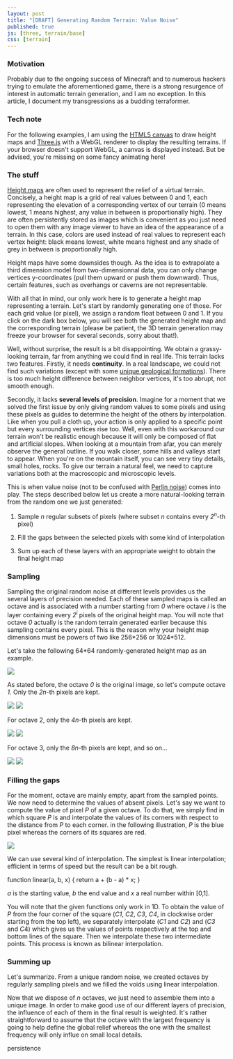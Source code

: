 ```yaml
---
layout: post
title: "[DRAFT] Generating Random Terrain: Value Noise"
published: true
js: [three, terrain/base]
css: [terrain]
---
```


### Motivation

Probably due to the ongoing success of Minecraft and to numerous
hackers trying to emulate the aforementioned game, there is a strong
resurgence of interest in automatic terrain generation, and I am no
exception. In this article, I document my transgressions as a budding
terraformer.

### Tech note

For the following examples, I am using the [HTML5
canvas](https://developer.mozilla.org/en/Canvas_tutorial) to draw
height maps and [Three.js](https://github.com/mrdoob/three.js/) with a
WebGL renderer to display the resulting terrains. If your browser
doesn't support WebGL, a canvas is displayed instead. But be advised,
you're missing on some fancy animating here!

### The stuff

[Height maps](http://en.wikipedia.org/wiki/Heightmap) are often used
to represent the relief of a virtual terrain. Concisely, a height map
is a grid of real values between 0 and 1, each representing the
elevation of a corresponding vertex of our terrain (0 means lowest, 1
means highest, any value in between is proportionally high). They are
often persistently stored as images which is convenient as you just
need to open them with any image viewer to have an idea of the
appearance of a terrain. In this case, colors are used instead of real
values to represent each vertex height: black means lowest, white
means highest and any shade of grey in between is proportionally high.

Height maps have some downsides though. As the idea is to extrapolate
a third dimension model from two-dimensionnal data, you can only
change vertices y-coordinates (pull them upward or push them
downward). Thus, certain features, such as overhangs or caverns are
not representable.

With all that in mind, our only work here is to generate a height map
representing a terrain. Let's start by randomly generating one of
those. For each grid value (or pixel), we assign a random float
between 0 and 1. If you click on the dark box below, you will see both
the generated height map and the corresponding terrain (please be
patient, the 3D terrain generation may freeze your browser for several
seconds, sorry about that!).

<div class="try" id="try1">
</div>

Well, without surprise, the result is a bit disappointing. We obtain a
grassy-looking terrain, far from anything we could find in real
life. This terrain lacks two features. Firstly, it needs
**continuity**. In a real landscape, we could not find such variations
(except with some [unique geological
formations](http://en.wikipedia.org/wiki/Giant's_Causeway)). There is
too much height difference between neighbor vertices, it's too abrupt,
not smooth enough.

Secondly, it lacks **several levels of precision**. Imagine for a
moment that we solved the first issue by only giving random values to
some pixels and using these pixels as guides to determine the height
of the others by interpolation. Like when you pull a cloth up, your
action is only applied to a specific point but every surrounding
vertices rise too. Well, even with this workaround our terrain won't
be realistic enough because it will only be composed of flat and
artificial slopes. When looking at a mountain from afar, you can
merely observe the general outline. If you walk closer, some hills and
valleys start to appear. When you're on the mountain itself, you can
see very tiny details, small holes, rocks. To give our terrain a
natural feel, we need to capture variations both at the macroscopic
and microscopic levels.

This is when value noise (not to be confused with [Perlin
noise](http://www.noisemachine.com/talk1/)) comes into play. The steps
described below let us create a more natural-looking terrain from
the random one we just generated:

1. Sample *n* regular subsets of pixels (where subset *n* contains
every *2<sup>n</sup>*-th pixel)

2. Fill the gaps between the selected pixels with some kind of
interpolation

3. Sum up each of these layers with an appropriate weight to obtain
the final height map

### Sampling

Sampling the original random noise at different levels provides us the
several layers of precision needed.  Each of these sampled maps is
called an octave and is associated with a number starting from *0*
where octave *i* is the layer containing every *2<sup>i</sup>* pixels
of the original height map. You will note that octave *0* actually is
the random terrain generated earlier because this sampling contains
every pixel. This is the reason why your height map dimensions must be
powers of two like 256\*256 or 1024\*512.

Let's take the following 64\*64 randomly-generated height map as an
example.

![](/images/octave_base.png)

As stated before, the octave *0* is the original image, so let's
compute octave *1*. Only the *2n*-th pixels are kept.

![](/images/octave_1.png)
![](/images/octave_1b.png)

For octave 2, only the *4n*-th pixels are kept.

![](/images/octave_2.png)
![](/images/octave_2b.png)

For octave 3, only the *8n*-th pixels are kept, and so on...

![](/images/octave_3.png)
![](/images/octave_3b.png)

### Filling the gaps

For the moment, octave are mainly empty, apart from the sampled
points. We now need to determine the values of absent pixels. Let's
say we want to compute the value of pixel *P* of a given octave. To do
that, we simply find in which square *P* is and interpolate the values
of its corners with respect to the distance from *P* to each
corner. in the following illustration, *P* is the blue pixel whereas
the corners of its squares are red.

![](/images/octave_square.png)

We can use several kind of interpolation. The simplest is linear
interpolation; efficient in terms of speed but the result can be a bit
rough.

function linear(a, b, x) {
  return a + (b - a) * x;
}

*a* is the starting value, *b* the end value and *x* a real number
 within \[0,1\].

You will note that the given functions only work in 1D. To obtain the
value of *P* from the four corner of the square (*C1*, *C2*, *C3*,
*C4*, in clockwise order starting from the top left), we separately
interpolate (*C1* and *C2*) and (*C3* and *C*4) which gives us the
values of points respectively at the top and bottom lines of the
square. Then we interpolate these two intermediate points. This
process is known as bilinear interpolation.

### Summing up

Let's summarize. From a unique random noise, we created octaves by
regularly sampling pixels and we filled the voids using linear
interpolation.

Now that we dispose of *n* octaves, we just need to assemble them into
a unique image. In order to make good use of our different layers of
precision, the influence of each of them in the final result is
weighted. It's rather straightforward to assume that the octave with
the largest frequency is going to help define the global relief
whereas the one with the smallest frequency will only influe on small
local details.

persistence

<div class="try" id="try2">
</div>

<div class="try" id="try3">
</div>
